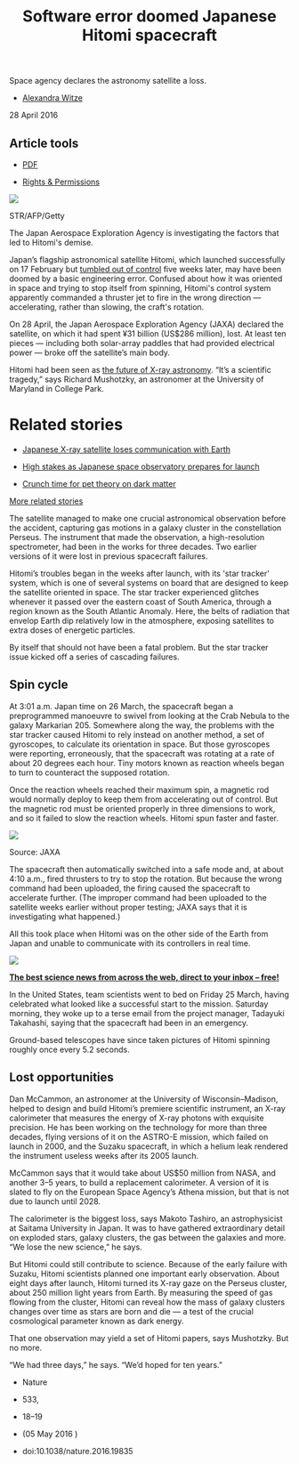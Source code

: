 ﻿---
layout: articles
title: Software error doomed Japanese Hitomi spacecraft
permalink: articles/20160810003.html
disqusIdentifier: articles/20160810003.html
disqusUrl: http://redis.cn/monthly/temp.html
discuzTid: 
---


Space agency declares the astronomy satellite a loss.

*   [Alexandra Witze](https://www.nature.com/news/software-error-doomed-japanese-hitomi-spacecraft-1.19835?from=timeline&isappinstalled=0#auth-1)
    

28 April 2016

Article tools
-------------

*   [PDF](http://www.nature.com/polopoly_fs/1.19835!/menu/main/topColumns/topLeftColumn/pdf/nature.2016.19835.pdf)
    
*   [Rights & Permissions](https://s100.copyright.com/AppDispatchServlet?author=Alexandra%20Witze&title=Software%20error%20doomed%20Japanese%20Hitomi%20spacecraft&publisherName=SpringerNature&contentID=10.1038%2Fnature.2016.19835&publicationDate=04%2F28%2F2016&publication=Nature%20News&imprint=Nature&orderBeanReset=true)
    

![](https://www.nature.com/polopoly_fs/7.36112.1461855907!/image/GettyImages-525324714_web.jpg_gen/derivatives/landscape_630/GettyImages-525324714_web.jpg)

STR/AFP/Getty

The Japan Aerospace Exploration Agency is investigating the factors that led to Hitomi's demise.

Japan’s flagship astronomical satellite Hitomi, which launched successfully on 17 February but [tumbled out of control](http://www.nature.com/doifinder/10.1038/nature.2016.19642) five weeks later, may have been doomed by a basic engineering error. Confused about how it was oriented in space and trying to stop itself from spinning, Hitomi's control system apparently commanded a thruster jet to fire in the wrong direction — accelerating, rather than slowing, the craft's rotation.

On 28 April, the Japan Aerospace Exploration Agency (JAXA) declared the satellite, on which it had spent ¥31 billion (US$286 million), lost. At least ten pieces — including both solar-array paddles that had provided electrical power — broke off the satellite’s main body.

Hitomi had been seen as [the future of X-ray astronomy](http://www.nature.com/doifinder/10.1038/530140a). “It’s a scientific tragedy,” says Richard Mushotzky, an astronomer at the University of Maryland in College Park.

Related stories
===============

*   [Japanese X-ray satellite loses communication with Earth](https://www.nature.com/doifinder/10.1038/nature.2016.19642)
    
*   [High stakes as Japanese space observatory prepares for launch](https://www.nature.com/doifinder/10.1038/530140a)
    
*   [Crunch time for pet theory on dark matter](https://www.nature.com/doifinder/10.1038/517422a)
    

[More related stories](https://www.nature.com/news/software-error-doomed-japanese-hitomi-spacecraft-1.19835?from=timeline&isappinstalled=0#related-links)

The satellite managed to make one crucial astronomical observation before the accident, capturing gas motions in a galaxy cluster in the constellation Perseus. The instrument that made the observation, a high-resolution spectrometer, had been in the works for three decades. Two earlier versions of it were lost in previous spacecraft failures.

Hitomi’s troubles began in the weeks after launch, with its 'star tracker' system, which is one of several systems on board that are designed to keep the satellite oriented in space. The star tracker experienced glitches whenever it passed over the eastern coast of South America, through a region known as the South Atlantic Anomaly. Here, the belts of radiation that envelop Earth dip relatively low in the atmosphere, exposing satellites to extra doses of energetic particles.

By itself that should not have been a fatal problem. But the star tracker issue kicked off a series of cascading failures.

Spin cycle
----------

At 3:01 a.m. Japan time on 26 March, the spacecraft began a preprogrammed manoeuvre to swivel from looking at the Crab Nebula to the galaxy Markarian 205. Somewhere along the way, the problems with the star tracker caused Hitomi to rely instead on another method, a set of gyroscopes, to calculate its orientation in space. But those gyroscopes were reporting, erroneously, that the spacecraft was rotating at a rate of about 20 degrees each hour. Tiny motors known as reaction wheels began to turn to counteract the supposed rotation.

Once the reaction wheels reached their maximum spin, a magnetic rod would normally deploy to keep them from accelerating out of control. But the magnetic rod must be oriented properly in three dimensions to work, and so it failed to slow the reaction wheels. Hitomi spun faster and faster.

![](https://www.nature.com/polopoly_fs/7.36116.1461851908!/image/WEBnature_graphic_ATSTOH_28april2016.jpg_gen/derivatives/landscape_630/WEBnature_graphic_ATSTOH_28april2016.jpg)

Source: JAXA

The spacecraft then automatically switched into a safe mode and, at about 4:10 a.m., fired thrusters to try to stop the rotation. But because the wrong command had been uploaded, the firing caused the spacecraft to accelerate further. (The improper command had been uploaded to the satellite weeks earlier without proper testing; JAXA says that it is investigating what happened.)

All this took place when Hitomi was on the other side of the Earth from Japan and unable to communicate with its controllers in real time.

![](https://www.nature.com/polopoly_fs/7.35660.1501249061!/image/New-Briefing-Box_150x124V2.jpeg_gen/derivatives/fullsize/New-Briefing-Box_150x124V2.jpeg)

[**The best science news from across the web, direct to your inbox – free!**](http://www.nature.com/content/naturenews/index-TEX.html)

In the United States, team scientists went to bed on Friday 25 March, having celebrated what looked like a successful start to the mission. Saturday morning, they woke up to a terse email from the project manager, Tadayuki Takahashi, saying that the spacecraft had been in an emergency.

Ground-based telescopes have since taken pictures of Hitomi spinning roughly once every 5.2 seconds.

Lost opportunities
------------------

Dan McCammon, an astronomer at the University of Wisconsin–Madison, helped to design and build Hitomi’s premiere scientific instrument, an X-ray calorimeter that measures the energy of X-ray photons with exquisite precision. He has been working on the technology for more than three decades, flying versions of it on the ASTRO-E mission, which failed on launch in 2000, and the Suzaku spacecraft, in which a helium leak rendered the instrument useless weeks after its 2005 launch.

McCammon says that it would take about US$50 million from NASA, and another 3–5 years, to build a replacement calorimeter. A version of it is slated to fly on the European Space Agency’s Athena mission, but that is not due to launch until 2028.

The calorimeter is the biggest loss, says Makoto Tashiro, an astrophysicist at Saitama University in Japan. It was to have gathered extraordinary detail on exploded stars, galaxy clusters, the gas between the galaxies and more. “We lose the new science,” he says.

But Hitomi could still contribute to science. Because of the early failure with Suzaku, Hitomi scientists planned one important early observation. About eight days after launch, Hitomi turned its X-ray gaze on the Perseus cluster, about 250 million light years from Earth. By measuring the speed of gas flowing from the cluster, Hitomi can reveal how the mass of galaxy clusters changes over time as stars are born and die — a test of the crucial cosmological parameter known as dark energy.

That one observation may yield a set of Hitomi papers, says Mushotzky. But no more.

“We had three days,” he says. “We’d hoped for ten years.”

*   Nature  

*   533,
    
*   18–19
    
*   (05 May 2016 )
*   doi:10.1038/nature.2016.19835
